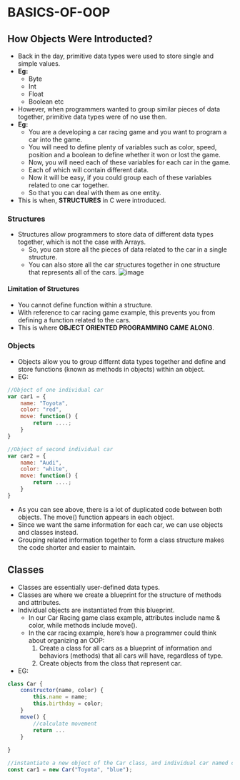 # BASICS-OF-OOP
## How Objects Were Introducted?
- Back in the day, primitive data types were used to store single and simple values. 
- **Eg:**
  - Byte
  - Int 
  - Float 
  - Boolean etc 
- However, when programmers wanted to group similar pieces of data together, primitive data types were of no use then.
- **Eg:** 
  - You are a developing a car racing game and you want to program a car into the game. 
  - You will need to define plenty of variables such as color, speed, position and a boolean to define whether it won or lost the game.
  - Now, you will need each of these variables for each car in the game. 
  - Each of which will contain different data.
  - Now it will be easy, if you could group each of these variables related to one car together. 
  - So that you can deal with them as one entity.
- This is when, **STRUCTURES** in C were introduced. 
### Structures
- Structures allow programmers to store data of different data types together, which is not the case with Arrays. 
  - So, you can store all the pieces of data related to the car in a single structure.
  - You can also store all the car structures together in one structure that represents all of the cars.
![image](https://user-images.githubusercontent.com/88162824/215736969-00f3f81a-b04d-4a9a-b511-5848ee6dc848.png)
#### Limitation of Structures
- You cannot define function within a structure.
- With reference to car racing game example, this prevents you from defining a function related to the cars. 
- This is where **OBJECT ORIENTED PROGRAMMING CAME ALONG**.
### Objects
- Objects allow you to group differnt data types together and define and store functions (known as methods in objects) within an object. 
- EG:
```js
//Object of one individual car
var car1 = {
    name: "Toyota",
    color: "red",
    move: function() {
        return ....;
    }
}

//Object of second individual car
var car2 = {
    name: "Audi",
    color: "white",
    move: function() {
        return ....;
    }
}
```
- As you can see above, there is a lot of duplicated code between both objects. The move() function appears in each object. 
- Since we want the same information for each car, we can use objects and classes instead.
- Grouping related information together to form a class structure makes the code shorter and easier to maintain.
## Classes
- Classes are essentially user-defined data types. 
- Classes are where we create a blueprint for the structure of methods and attributes. 
- Individual objects are instantiated from this blueprint.
  - In our Car Racing game class example, attributes include name & color, while methods include move().
  - In the car racing example, here’s how a programmer could think about organizing an OOP:
    1. Create a class for all cars as a blueprint of information and behaviors (methods) that all cars will have, regardless of type. 
    2. Create objects from the  class that represent car.
- EG:
```js
class Car {
    constructor(name, color) {
        this.name = name;
        this.birthday = color;
    }
    move() {
        //calculate movement
        return ...
    }
    
}

//instantiate a new object of the Car class, and individual car named car1
const car1 = new Car("Toyota", "blue");
```

